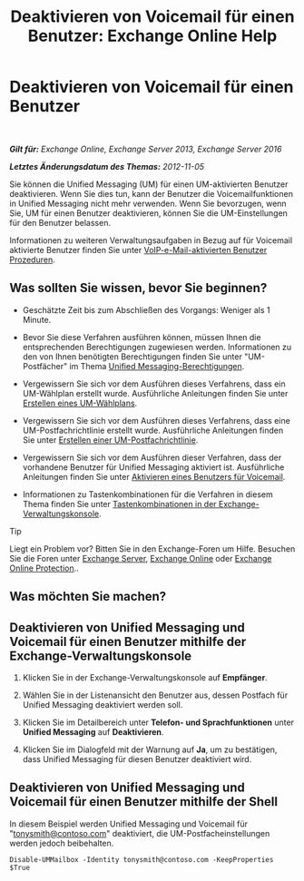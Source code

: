 ﻿---
title: 'Deaktivieren von Voicemail für einen Benutzer: Exchange Online Help'
TOCTitle: Deaktivieren von Voicemail für einen Benutzer
ms:assetid: cecc9c0d-377d-489e-9db4-d487e9c0b552
ms:mtpsurl: https://technet.microsoft.com/de-de/library/Bb124691(v=EXCHG.150)
ms:contentKeyID: 50476717
ms.date: 05/23/2018
mtps_version: v=EXCHG.150
ms.translationtype: MT
---

# Deaktivieren von Voicemail für einen Benutzer

 

_**Gilt für:** Exchange Online, Exchange Server 2013, Exchange Server 2016_

_**Letztes Änderungsdatum des Themas:** 2012-11-05_

Sie können die Unified Messaging (UM) für einen UM-aktivierten Benutzer deaktivieren. Wenn Sie dies tun, kann der Benutzer die Voicemailfunktionen in Unified Messaging nicht mehr verwenden. Wenn Sie bevorzugen, wenn Sie, UM für einen Benutzer deaktivieren, können Sie die UM-Einstellungen für den Benutzer belassen.

Informationen zu weiteren Verwaltungsaufgaben in Bezug auf für Voicemail aktivierte Benutzer finden Sie unter [VoIP-e-Mail-aktivierten Benutzer Prozeduren](https://review.docs.microsoft.com/de-de/exchange/voice-mail-unified-messaging/set-up-voice-mail/voice-mail-enabled-user-procedures).

## Was sollten Sie wissen, bevor Sie beginnen?

  - Geschätzte Zeit bis zum Abschließen des Vorgangs: Weniger als 1 Minute.

  - Bevor Sie diese Verfahren ausführen können, müssen Ihnen die entsprechenden Berechtigungen zugewiesen werden. Informationen zu den von Ihnen benötigten Berechtigungen finden Sie unter "UM-Postfächer" im Thema [Unified Messaging-Berechtigungen](unified-messaging-permissions-exchange-2013-help.md).

  - Vergewissern Sie sich vor dem Ausführen dieses Verfahrens, dass ein UM-Wählplan erstellt wurde. Ausführliche Anleitungen finden Sie unter [Erstellen eines UM-Wählplans](https://review.docs.microsoft.com/de-de/exchange/voice-mail-unified-messaging/connect-voice-mail-system/create-um-dial-plan).

  - Vergewissern Sie sich vor dem Ausführen dieses Verfahrens, dass eine UM-Postfachrichtlinie erstellt wurde. Ausführliche Anleitungen finden Sie unter [Erstellen einer UM-Postfachrichtlinie](https://review.docs.microsoft.com/de-de/exchange/voice-mail-unified-messaging/set-up-voice-mail/create-um-mailbox-policy).

  - Vergewissern Sie sich vor dem Ausführen dieser Verfahren, dass der vorhandene Benutzer für Unified Messaging aktiviert ist. Ausführliche Anleitungen finden Sie unter [Aktivieren eines Benutzers für Voicemail](https://review.docs.microsoft.com/de-de/exchange/voice-mail-unified-messaging/set-up-voice-mail/enable-a-user-for-voice-mail).

  - Informationen zu Tastenkombinationen für die Verfahren in diesem Thema finden Sie unter [Tastenkombinationen in der Exchange-Verwaltungskonsole](keyboard-shortcuts-in-the-exchange-admin-center-exchange-online-protection-help.md).


> [!TIP]
> Liegt ein Problem vor? Bitten Sie in den Exchange-Foren um Hilfe. Besuchen Sie die Foren unter <A href="https://go.microsoft.com/fwlink/p/?linkid=60612">Exchange Server</A>, <A href="https://go.microsoft.com/fwlink/p/?linkid=267542">Exchange Online</A> oder <A href="https://go.microsoft.com/fwlink/p/?linkid=285351">Exchange Online Protection</A>..



## Was möchten Sie machen?

## Deaktivieren von Unified Messaging und Voicemail für einen Benutzer mithilfe der Exchange-Verwaltungskonsole

1.  Klicken Sie in der Exchange-Verwaltungskonsole auf **Empfänger**.

2.  Wählen Sie in der Listenansicht den Benutzer aus, dessen Postfach für Unified Messaging deaktiviert werden soll.

3.  Klicken Sie im Detailbereich unter **Telefon- und Sprachfunktionen** unter **Unified Messaging** auf **Deaktivieren**.

4.  Klicken Sie im Dialogfeld mit der Warnung auf **Ja**, um zu bestätigen, dass Unified Messaging für diesen Benutzer deaktiviert wird.

## Deaktivieren von Unified Messaging und Voicemail für einen Benutzer mithilfe der Shell

In diesem Beispiel werden Unified Messaging und Voicemail für "tonysmith@contoso.com" deaktiviert, die UM-Postfacheinstellungen werden jedoch beibehalten.

    Disable-UMMailbox -Identity tonysmith@contoso.com -KeepProperties $True

